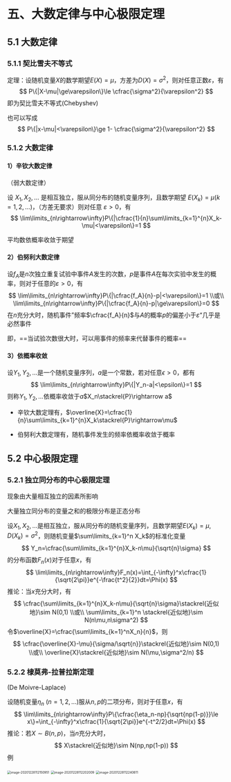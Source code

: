 # 五、大数定律与中心极限定理

## 5.1 大数定律

### 5.1.1 契比雪夫不等式

定理：设随机变量$X$的数学期望$E(X)=\mu$，方差为$D(X)=\sigma^2$，则对任意正数$\varepsilon$，有
$$
P\{|X-\mu|\ge\varepsilon\}\le \cfrac{\sigma^2}{\varepsilon^2}
$$
即为契比雪夫不等式(Chebyshev)

也可以写成
$$
P\{|x-\mu|<\varepsilon\}\ge 1- \cfrac{\sigma^2}{\varepsilon^2}
$$

### 5.1.2 大数定律

#### 1）辛钦大数定律

（弱大数定律）

设 $X_1,X_2,\ldots$ 是相互独立，服从同分布的随机变量序列，且数学期望 $E(X_k)=\mu(k=1,2,\ldots)$，（方差无要求）则对任意 $\varepsilon>0$，有
$$
\lim\limits_{n\rightarrow\infty}P\{|\cfrac{1}{n}\sum\limits_{k=1}^{n}X_k-\mu|<\varepsilon\}=1
$$

平均数依概率收敛于期望

#### 2）伯努利大数定律

设$f_A$是$n$次独立重复试验中事件$A$发生的次数，$p$是事件$A$在每次实验中发生的概率，则对于任意的$\varepsilon>0$，有
$$
\lim\limits_{n\rightarrow\infty}P\{|\cfrac{f_A}{n}-p|<\varepsilon\}=1 \\或\\
\lim\limits_{n\rightarrow\infty}P\{|\cfrac{f_A}{n}-p|\ge\varepsilon\}=0
$$
在$n$充分大时，随机事件”频率$\cfrac{f_A}{n}$与$A$的概率$p$的偏差小于$\varepsilon$“几乎是必然事件

即，==当试验次数很大时，可以用事件的频率来代替事件的概率==

#### 3）依概率收敛

设$Y_1,Y_2,\ldots$是一个随机变量序列，$a$是一个常数，若对任意$\epsilon>0$，都有
$$
\lim\limits_{n\rightarrow\infty}P\{|Y_n-a|<\epsilon\}=1
$$
则称$Y_1,Y_2,\ldots$依概率收敛于$a$$X_n\stackrel{P}\rightarrow a$

- 辛钦大数定理有，$\overline{X}=\cfrac{1}{n}\sum\limits_{k=1}^{n}X_k\stackrel{P}\rightarrow\mu$

- 伯努利大数定理有，随机事件发生的频率依概率收敛于概率

## 5.2 中心极限定理

### 5.2.1 独立同分布的中心极限定理

现象由大量相互独立的因素所影响

大量独立同分布的变量之和的极限分布是正态分布

设$X_1,X_2,\ldots$是相互独立，服从同分布的随机变量序列，且数学期望$E(X_k)=\mu,D(X_k)=\sigma^2$，则随机变量$\sum\limits_{k=1}^n X_k$的标准化变量
$$
Y_n=\cfrac{\sum\limits_{k=1}^{n}X_k-n\mu}{\sqrt{n}\sigma}
$$
的分布函数$F_n(x)$对于任意$x$，有
$$
\lim\limits_{n\rightarrow\infty}F_n(x)=\int_{-\infty}^x\cfrac{1}{\sqrt{2\pi}}e^{-\frac{t^2}{2}}dt=\Phi(x)
$$
推论：当$x$充分大时，有
$$
\cfrac{\sum\limits_{k=1}^{n}X_k-n\mu}{\sqrt{n}\sigma}\stackrel{近似地}\sim N(0,1) \\或\\
\sum\limits_{k=1}^n \stackrel{近似地}\sim N(n\mu,n\sigma^2)
$$
令$\overline{X}=\cfrac{\sum\limits_{k=1}^nX_n}{n}$，则
$$
\cfrac{\overline{X}-\mu}{\sigma/\sqrt{n}}\stackrel{近似地}\sim N(0,1) \\或\\
\overline{X}\stackrel{近似地}\sim N(\mu,\sigma^2/n)
$$

### 5.2.2 棣莫弗-拉普拉斯定理

(De Moivre-Laplace)

设随机变量$\eta_n \ (n=1,2,\ldots)$服从$n,p$的二项分布，则对于任意$x$，有
$$
\lim\limits_{n\rightarrow\infty}P\{\cfrac{\eta_n-np}{\sqrt{np(1-p)}}\le x\}=\int_{-\infty}^x\cfrac{1}{\sqrt{2\pi}}e^{-t^2/2}dt=\Phi(x)
$$
推论：若$X\sim B(n,p)$，当$n$充分大时，
$$
X\stackrel{近似地}\sim N(np,np(1-p))
$$
例

<img src="https://trou.oss-cn-shanghai.aliyuncs.com/img/image-20201228112150951.png" alt="image-20201228112150951" style="zoom: 50%;" />

<img src="https://trou.oss-cn-shanghai.aliyuncs.com/img/image-20201228112202009.png" alt="image-20201228112202009" style="zoom: 50%;" />

<img src="C:\Users\13759\AppData\Roaming\Typora\typora-user-images\image-20201228112240611.png" alt="image-20201228112240611" style="zoom:50%;" />

